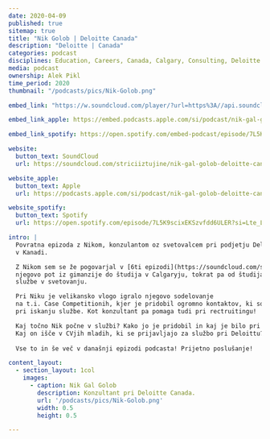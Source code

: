 ```yaml
---
date: 2020-04-09
published: true
sitemap: true
title: "Nik Golob | Deloitte Canada"
description: "Deloitte | Canada"
categories: podcast
disciplines: Education, Careers, Canada, Calgary, Consulting, Deloitte
media: podcast
ownership: Alek Pikl
time_period: 2020
thumbnail: "/podcasts/pics/Nik-Golob.png"

embed_link: "https://w.soundcloud.com/player/?url=https%3A//api.soundcloud.com/tracks/802213750&color=%23ff5500&auto_play=false&hide_related=false&show_comments=true&show_user=true&show_reposts=false&show_teaser=true"

embed_link_apple: https://embed.podcasts.apple.com/si/podcast/nik-gal-golob-deloitte-canada-od-%C5%A1tudija-do-joba-v/id1435290632?i=1000490069622

embed_link_spotify: https://open.spotify.com/embed-podcast/episode/7L5K9scixEKSzvfdd6ULER

website:
  button_text: SoundCloud
  url: https://soundcloud.com/striciiztujine/nik-gal-golob-deloitte-canada/s-M0HAQGsyJ8H?in=striciiztujine/sets/3-sezona/s-TX3BfKwHFFy

website_apple:
  button_text: Apple
  url: https://podcasts.apple.com/si/podcast/nik-gal-golob-deloitte-canada-od-%C5%A1tudija-do-joba-v/id1435290632?i=1000490069622

website_spotify:
  button_text: Spotify
  url: https://open.spotify.com/episode/7L5K9scixEKSzvfdd6ULER?si=Lte_L7pOQwCqco5deH9lfA

intro: |
  Povratna epizoda z Nikom, konzulantom oz svetovalcem pri podjetju Deloitte 
  v Kanadi.  

  Z Nikom sem se že pogovarjal v [6ti epizodi](https://soundcloud.com/striciiztujine/e6-international-business-university-of-calgary-w-nik-golob) - takrat sva predebatirala
  njegovo pot iz gimanzije do študija v Calgaryju, tokrat pa od študija do prve 
  službe v svetovanju. 

  Pri Niku je velikansko vlogo igralo njegovo sodelovanje 
  na t.i. Case Competitionih, kjer je pridobil ogromno kontaktov, ki so mu pomagali 
  pri iskanju službe. Kot konzultant pa pomaga tudi pri rectruitingu! 

  Kaj točno Nik počne v službi? Kako jo je pridobil in kaj je bilo pri temu najbolj pomembno? 
  Kaj on išče v CVjih mladih, ki se prijavljajo za službo pri Deloittu? 
   
  Vse to in še več v današnji epizodi podcasta! Prijetno poslušanje!

content_layout:
  - section_layout: 1col
    images:
      - caption: Nik Gal Golob 
        description: Konzultant pri Deloitte Canada.
        url: '/podcasts/pics/Nik-Golob.png'
        width: 0.5
        height: 0.5

---
```

